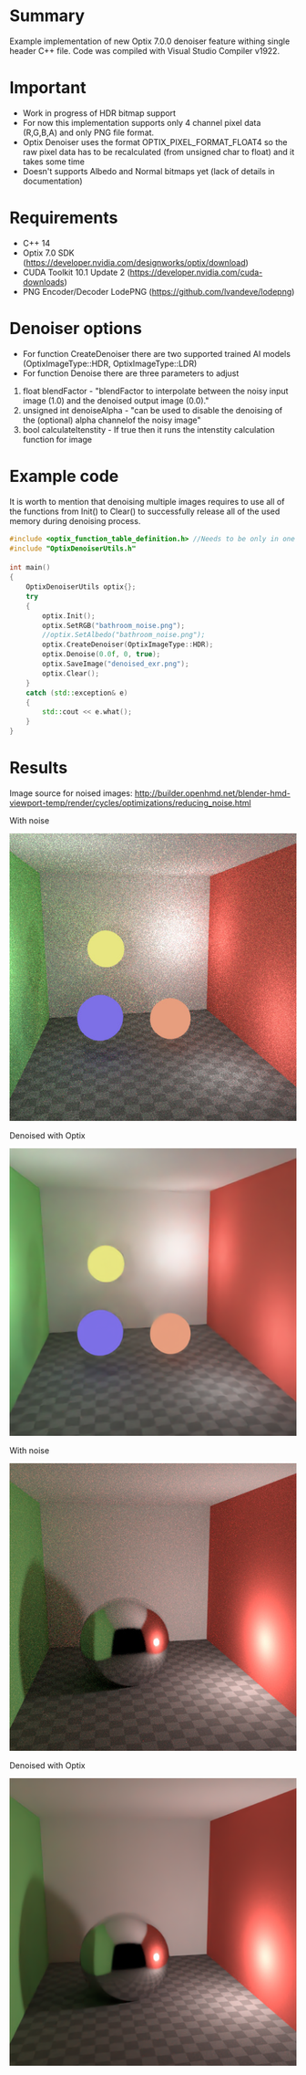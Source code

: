 # Summary
Example implementation of new Optix 7.0.0 denoiser feature withing single header C++ file.
Code was compiled with Visual Studio Compiler v1922.

# Important
 - Work in progress of HDR bitmap support
 - For now this implementation supports only 4 channel pixel data (R,G,B,A) and only PNG file format.
 - Optix Denoiser uses the format OPTIX_PIXEL_FORMAT_FLOAT4 so the raw pixel data has to be recalculated (from unsigned char to float) and it takes some time
 - Doesn't supports Albedo and Normal bitmaps yet (lack of details in documentation)

# Requirements
- C++ 14
- Optix 7.0 SDK (https://developer.nvidia.com/designworks/optix/download)
- CUDA Toolkit 10.1 Update 2 (https://developer.nvidia.com/cuda-downloads)
- PNG Encoder/Decoder LodePNG (https://github.com/lvandeve/lodepng)

# Denoiser options
- For function CreateDenoiser there are two supported trained AI models (OptixImageType::HDR, OptixImageType::LDR)
- For function Denoise there are three parameters to adjust 
1) float blendFactor - "blendFactor to interpolate between the noisy input image (1.0) and the denoised output image (0.0)."
2) unsigned int denoiseAlpha - "can be used to disable the denoising of the (optional) alpha channelof the noisy image"
3) bool calculateItenstity - If true then it runs the intenstity calculation function for image

# Example code
It is worth to mention that denoising multiple images requires to use all of the 
functions from Init() to Clear() to successfully release all of the used memory during denoising process.

```C++
#include <optix_function_table_definition.h> //Needs to be only in one translation unit
#include "OptixDenoiserUtils.h"

int main()
{
	OptixDenoiserUtils optix{};
	try
	{
		optix.Init();
		optix.SetRGB("bathroom_noise.png");
		//optix.SetAlbedo("bathroom_noise.png");
		optix.CreateDenoiser(OptixImageType::HDR);
		optix.Denoise(0.0f, 0, true);
		optix.SaveImage("denoised_exr.png");
		optix.Clear();
	}
	catch (std::exception& e)
	{
		std::cout << e.what();
	}
}
```

# Results
Image source for noised images: http://builder.openhmd.net/blender-hmd-viewport-temp/render/cycles/optimizations/reducing_noise.html

With noise

![Noise1](Images/image2.png)

Denoised with Optix

![Denoise1](Images/denoised2.png)

With noise

![Noise2](Images/image3.png)

Denoised with Optix

![Denoise2](Images/denoised3.png)
